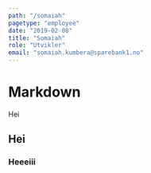 ```yaml
---
path: "/somaiah"
pagetype: "employee"
date: "2019-02-08"
title: "Somaiah"
role: "Utvikler"
email: "somaiah.kumbera@sparebank1.no"
---
```


# Markdown

Hei

## Hei

### Heeeiii